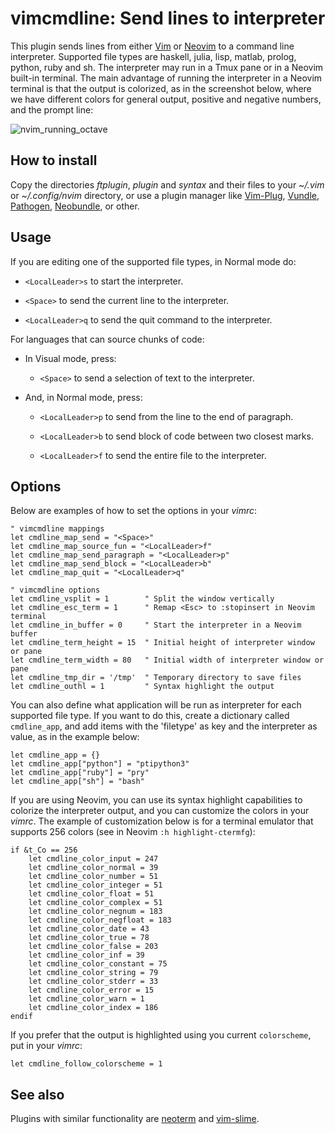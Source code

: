 # vimcmdline: Send lines to interpreter

This plugin sends lines from either [Vim] or [Neovim] to a command line
interpreter. Supported file types are haskell, julia, lisp, matlab, prolog,
python, ruby and sh. The interpreter may run in a Tmux pane or in a Neovim
built-in terminal. The main advantage of running the interpreter in a Neovim
terminal is that the output is colorized, as in the screenshot below, where we
have different colors for general output, positive and negative numbers, and
the prompt line:

![nvim_running_octave](https://cloud.githubusercontent.com/assets/891655/7090493/5fba2426-df71-11e4-8eb8-f17668d9361a.png)

## How to install

Copy the directories *ftplugin*, *plugin* and *syntax* and their files to your
*~/.vim* or *~/.config/nvim* directory, or use a plugin manager like
[Vim-Plug], [Vundle], [Pathogen], [Neobundle], or other.

## Usage

If you are editing one of the supported file types, in Normal mode do:

  - `<LocalLeader>s` to start the interpreter.

  - `<Space>` to send the current line to the interpreter.

  - `<LocalLeader>q` to send the quit command to the interpreter.

For languages that can source chunks of code:

  - In Visual mode, press:

    - `<Space>` to send a selection of text to the interpreter.

  - And, in Normal mode, press:

    - `<LocalLeader>p` to send from the line to the end of paragraph.

    - `<LocalLeader>b` to send block of code between two closest marks.

    - `<LocalLeader>f` to send the entire file to the interpreter.

## Options

Below are examples of how to set the options in your *vimrc*:

```vim
" vimcmdline mappings
let cmdline_map_send = "<Space>"
let cmdline_map_source_fun = "<LocalLeader>f"
let cmdline_map_send_paragraph = "<LocalLeader>p"
let cmdline_map_send_block = "<LocalLeader>b"
let cmdline_map_quit = "<LocalLeader>q"

" vimcmdline options
let cmdline_vsplit = 1        " Split the window vertically
let cmdline_esc_term = 1      " Remap <Esc> to :stopinsert in Neovim terminal
let cmdline_in_buffer = 0     " Start the interpreter in a Neovim buffer
let cmdline_term_height = 15  " Initial height of interpreter window or pane
let cmdline_term_width = 80   " Initial width of interpreter window or pane
let cmdline_tmp_dir = '/tmp'  " Temporary directory to save files
let cmdline_outhl = 1         " Syntax highlight the output
```

You can also define what application will be run as interpreter for each
supported file type. If you want to do this, create a dictionary called
`cmdline_app`, and add items with the 'filetype' as key and the interpreter as
value, as in the example below:

```vim
let cmdline_app = {}
let cmdline_app["python"] = "ptipython3"
let cmdline_app["ruby"] = "pry"
let cmdline_app["sh"] = "bash"
```

If you are using Neovim, you can use its syntax highlight capabilities to
colorize the interpreter output, and you can customize the colors in your
*vimrc*. The example of customization below is for a terminal emulator that
supports 256 colors (see in Neovim `:h highlight-ctermfg`):

```vim
if &t_Co == 256
    let cmdline_color_input = 247
    let cmdline_color_normal = 39
    let cmdline_color_number = 51
    let cmdline_color_integer = 51
    let cmdline_color_float = 51
    let cmdline_color_complex = 51
    let cmdline_color_negnum = 183
    let cmdline_color_negfloat = 183
    let cmdline_color_date = 43
    let cmdline_color_true = 78
    let cmdline_color_false = 203
    let cmdline_color_inf = 39
    let cmdline_color_constant = 75
    let cmdline_color_string = 79
    let cmdline_color_stderr = 33
    let cmdline_color_error = 15
    let cmdline_color_warn = 1
    let cmdline_color_index = 186
endif
```

If you prefer that the output is highlighted using you current `colorscheme`,
put in your *vimrc*:

```vim
let cmdline_follow_colorscheme = 1
```

## See also

Plugins with similar functionality are [neoterm] and [vim-slime].

[neoterm]: https://github.com/kassio/neoterm
[Vim]: http://www.vim.org
[Neovim]: https://github.com/neovim/neovim
[Vundle]: https://github.com/gmarik/Vundle.vim
[Pathogen]: https://github.com/tpope/vim-pathogen
[Vim-Plug]: https://github.com/junegunn/vim-plug
[Neobundle]: https://github.com/Shougo/neobundle.vim
[vim-slime]: https://github.com/jpalardy/vim-slime
